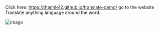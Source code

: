 Click here: https://thanhle12.github.io/translate-demo/ go to the website
Translate anything language around the word.

![image](https://github.com/Thanhle12/translate-demo/assets/96683704/711ba023-ed54-4653-9c45-770fc41391a9)
